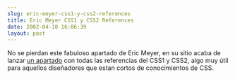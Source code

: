 ```yaml
---
slug: eric-meyer-css1-y-css2-references
title: Eric Meyer CSS1 y CSS2 References
date: 2002-04-10 16:06:39
layout: post
---
```


No se pierdan este fabuloso apartado de Eric Meyer, en su sitio acaba de lanzar [un apartado](http://www.meyerweb.com/eric/css/references/) con todas las referencias del CSS1 y CSS2, algo muy útil para aquellos diseñadores que estan cortos de conocimientos de CSS.




 
